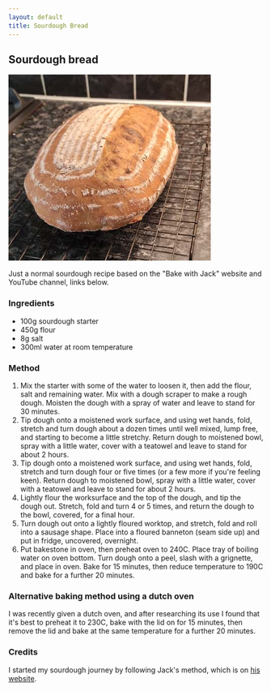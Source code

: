 ```yaml
---
layout: default
title: Sourdough Bread
---
```


## Sourdough bread
![Picture of sourdough loaf](/assets/images/sourdough.jpg)

Just a normal sourdough recipe based on the "Bake with Jack" website and YouTube channel, links below.

### Ingredients
- 100g sourdough starter 
- 450g flour 
- 8g salt 
- 300ml water at room temperature 

### Method
1. Mix the starter with some of the water to loosen it, then add the flour, salt and remaining water. 
Mix with a dough scraper to make a rough dough. Moisten the dough with a spray of water and leave to stand for 30 minutes. 
2. Tip dough onto a moistened work surface, and using wet hands, fold, stretch and turn dough about a dozen times until well mixed, 
lump free, and starting to become a little stretchy. Return dough to moistened bowl, spray with a little water, 
cover with a teatowel and leave to stand for about 2 hours.
3. Tip dough onto a moistened work surface, and using wet hands, fold, stretch and turn dough four or five times 
(or a few more if you're feeling keen). Return dough to moistened bowl, spray with a little water, 
cover with a teatowel and leave to stand for about 2 hours.
4. Lightly flour the worksurface and the top of the dough, and tip the dough out. 
Stretch, fold and turn 4 or 5 times, and return the dough to the bowl, covered, for a final hour.
5. Turn dough out onto a lightly floured worktop, and stretch, fold and roll into a sausage shape. 
Place into a floured banneton (seam side up) and put in fridge, uncovered, overnight.
6. Put bakestone in oven, then preheat oven to 240C. Place tray of boiling water on oven bottom. 
Turn dough onto a peel, slash with a grignette, and place in oven. Bake for 15 minutes, then reduce temperature to 190C and bake for a further 20 minutes.

### Alternative baking method using a dutch oven
I was recently given a dutch oven, and after researching its use I found that it's best to preheat it to 230C, bake with the lid on for 15 minutes, 
then remove the lid and bake at the same temperature for a further 20 minutes.
### Credits
I started my sourdough journey by following Jack's method, which is on 
[his website](https://www.bakewithjack.co.uk/videos/2019/6/6/bread-tip-101-beginners-sourdough-loaf-start-to-finish).
